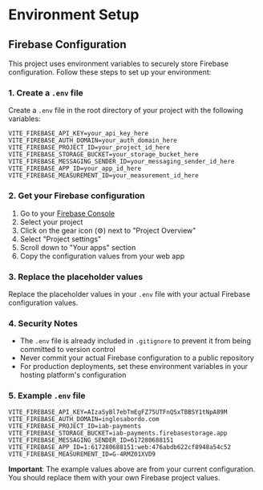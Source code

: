 # Environment Setup

## Firebase Configuration

This project uses environment variables to securely store Firebase configuration. Follow these steps to set up your environment:

### 1. Create a `.env` file

Create a `.env` file in the root directory of your project with the following variables:

```env
VITE_FIREBASE_API_KEY=your_api_key_here
VITE_FIREBASE_AUTH_DOMAIN=your_auth_domain_here
VITE_FIREBASE_PROJECT_ID=your_project_id_here
VITE_FIREBASE_STORAGE_BUCKET=your_storage_bucket_here
VITE_FIREBASE_MESSAGING_SENDER_ID=your_messaging_sender_id_here
VITE_FIREBASE_APP_ID=your_app_id_here
VITE_FIREBASE_MEASUREMENT_ID=your_measurement_id_here
```

### 2. Get your Firebase configuration

1. Go to your [Firebase Console](https://console.firebase.google.com/)
2. Select your project
3. Click on the gear icon (⚙️) next to "Project Overview"
4. Select "Project settings"
5. Scroll down to "Your apps" section
6. Copy the configuration values from your web app

### 3. Replace the placeholder values

Replace the placeholder values in your `.env` file with your actual Firebase configuration values.

### 4. Security Notes

- The `.env` file is already included in `.gitignore` to prevent it from being committed to version control
- Never commit your actual Firebase configuration to a public repository
- For production deployments, set these environment variables in your hosting platform's configuration

### 5. Example `.env` file

```env
VITE_FIREBASE_API_KEY=AIzaSyBl7ebTmEgFZ75UTFnQSxTBBSY1tNpA89M
VITE_FIREBASE_AUTH_DOMAIN=inglesabordo.com
VITE_FIREBASE_PROJECT_ID=iab-payments
VITE_FIREBASE_STORAGE_BUCKET=iab-payments.firebasestorage.app
VITE_FIREBASE_MESSAGING_SENDER_ID=617280688151
VITE_FIREBASE_APP_ID=1:617280688151:web:476abdb622cf8948a54c52
VITE_FIREBASE_MEASUREMENT_ID=G-4RMZ01XVD9
```

**Important**: The example values above are from your current configuration. You should replace them with your own Firebase project values. 